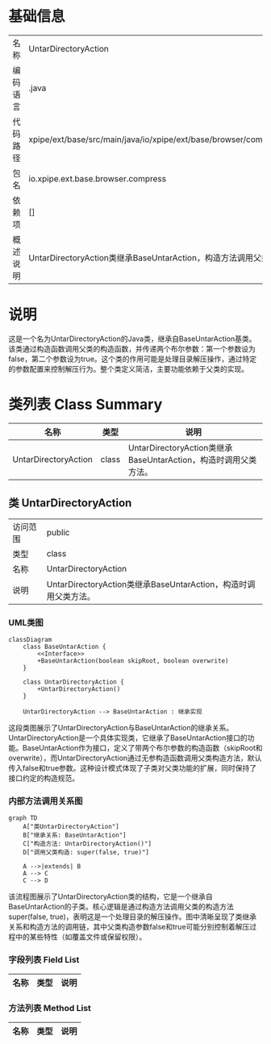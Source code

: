 # 基础信息

|      |      |
|------|------|
| 名称 | UntarDirectoryAction |
| 编码语言 | .java |
| 代码路径 | xpipe/ext/base/src/main/java/io/xpipe/ext/base/browser/compress/UntarDirectoryAction.java |
| 包名 | io.xpipe.ext.base.browser.compress |
| 依赖项 | [] |
| 概述说明 | UntarDirectoryAction类继承BaseUntarAction，构造方法调用父类super(false, true)。 |

# 说明

这是一个名为UntarDirectoryAction的Java类，继承自BaseUntarAction基类。该类通过构造函数调用父类的构造函数，并传递两个布尔参数：第一个参数设为false，第二个参数设为true。这个类的作用可能是处理目录解压操作，通过特定的参数配置来控制解压行为。整个类定义简洁，主要功能依赖于父类的实现。

# 类列表 Class Summary

| 名称   | 类型  | 说明 |
|-------|------|-------------|
| UntarDirectoryAction | class | UntarDirectoryAction类继承BaseUntarAction，构造时调用父类方法。 |



## 类 UntarDirectoryAction

|      |      |
|------|------|
| 访问范围 | public |
| 类型 | class |
| 名称 | UntarDirectoryAction |
| 说明 | UntarDirectoryAction类继承BaseUntarAction，构造时调用父类方法。 |


### UML类图

```mermaid
classDiagram
    class BaseUntarAction {
        <<Interface>>
        +BaseUntarAction(boolean skipRoot, boolean overwrite)
    }

    class UntarDirectoryAction {
        +UntarDirectoryAction()
    }

    UntarDirectoryAction --> BaseUntarAction : 继承实现
```

这段类图展示了UntarDirectoryAction与BaseUntarAction的继承关系。UntarDirectoryAction是一个具体实现类，它继承了BaseUntarAction接口的功能。BaseUntarAction作为接口，定义了带两个布尔参数的构造函数（skipRoot和overwrite），而UntarDirectoryAction通过无参构造函数调用父类构造方法，默认传入false和true参数。这种设计模式体现了子类对父类功能的扩展，同时保持了接口约定的构造规范。


### 内部方法调用关系图

```mermaid
graph TD
    A["类UntarDirectoryAction"]
    B["继承关系: BaseUntarAction"]
    C["构造方法: UntarDirectoryAction()"]
    D["调用父类构造: super(false, true)"]

    A -->|extends| B
    A --> C
    C --> D
```

该流程图展示了UntarDirectoryAction类的结构，它是一个继承自BaseUntarAction的子类。核心逻辑是通过构造方法调用父类的构造方法super(false, true)，表明这是一个处理目录的解压操作。图中清晰呈现了类继承关系和构造方法的调用链，其中父类构造参数false和true可能分别控制着解压过程中的某些特性（如覆盖文件或保留权限）。

### 字段列表 Field List

| 名称  | 类型  | 说明 |
|-------|-------|------|

### 方法列表 Method List

| 名称  | 类型  | 说明 |
|-------|-------|------|




